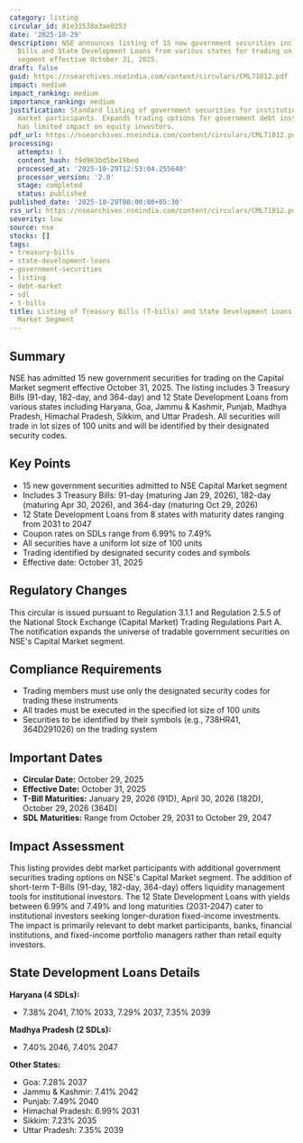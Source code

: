 ```yaml
---
category: listing
circular_id: 81e31538a3ae0253
date: '2025-10-29'
description: NSE announces listing of 15 new government securities including Treasury
  Bills and State Development Loans from various states for trading on capital market
  segment effective October 31, 2025.
draft: false
guid: https://nsearchives.nseindia.com/content/circulars/CML71012.pdf
impact: medium
impact_ranking: medium
importance_ranking: medium
justification: Standard listing of government securities for institutional and debt
  market participants. Expands trading options for government debt instruments but
  has limited impact on equity investors.
pdf_url: https://nsearchives.nseindia.com/content/circulars/CML71012.pdf
processing:
  attempts: 1
  content_hash: f9d963bd5be19bed
  processed_at: '2025-10-29T12:53:04.255640'
  processor_version: '2.0'
  stage: completed
  status: published
published_date: '2025-10-29T00:00:00+05:30'
rss_url: https://nsearchives.nseindia.com/content/circulars/CML71012.pdf
severity: low
source: nse
stocks: []
tags:
- treasury-bills
- state-development-loans
- government-securities
- listing
- debt-market
- sdl
- t-bills
title: Listing of Treasury Bills (T-bills) and State Development Loans (SDLs) on Capital
  Market Segment
---
```


## Summary

NSE has admitted 15 new government securities for trading on the Capital Market segment effective October 31, 2025. The listing includes 3 Treasury Bills (91-day, 182-day, and 364-day) and 12 State Development Loans from various states including Haryana, Goa, Jammu & Kashmir, Punjab, Madhya Pradesh, Himachal Pradesh, Sikkim, and Uttar Pradesh. All securities will trade in lot sizes of 100 units and will be identified by their designated security codes.

## Key Points

- 15 new government securities admitted to NSE Capital Market segment
- Includes 3 Treasury Bills: 91-day (maturing Jan 29, 2026), 182-day (maturing Apr 30, 2026), and 364-day (maturing Oct 29, 2026)
- 12 State Development Loans from 8 states with maturity dates ranging from 2031 to 2047
- Coupon rates on SDLs range from 6.99% to 7.49%
- All securities have a uniform lot size of 100 units
- Trading identified by designated security codes and symbols
- Effective date: October 31, 2025

## Regulatory Changes

This circular is issued pursuant to Regulation 3.1.1 and Regulation 2.5.5 of the National Stock Exchange (Capital Market) Trading Regulations Part A. The notification expands the universe of tradable government securities on NSE's Capital Market segment.

## Compliance Requirements

- Trading members must use only the designated security codes for trading these instruments
- All trades must be executed in the specified lot size of 100 units
- Securities to be identified by their symbols (e.g., 738HR41, 364D291026) on the trading system

## Important Dates

- **Circular Date:** October 29, 2025
- **Effective Date:** October 31, 2025
- **T-Bill Maturities:** January 29, 2026 (91D), April 30, 2026 (182D), October 29, 2026 (364D)
- **SDL Maturities:** Range from October 29, 2031 to October 29, 2047

## Impact Assessment

This listing provides debt market participants with additional government securities trading options on NSE's Capital Market segment. The addition of short-term T-Bills (91-day, 182-day, 364-day) offers liquidity management tools for institutional investors. The 12 State Development Loans with yields between 6.99% and 7.49% and long maturities (2031-2047) cater to institutional investors seeking longer-duration fixed-income investments. The impact is primarily relevant to debt market participants, banks, financial institutions, and fixed-income portfolio managers rather than retail equity investors.

## State Development Loans Details

**Haryana (4 SDLs):**
- 7.38% 2041, 7.10% 2033, 7.29% 2037, 7.35% 2039

**Madhya Pradesh (2 SDLs):**
- 7.40% 2046, 7.40% 2047

**Other States:**
- Goa: 7.28% 2037
- Jammu & Kashmir: 7.41% 2042
- Punjab: 7.49% 2040
- Himachal Pradesh: 6.99% 2031
- Sikkim: 7.23% 2035
- Uttar Pradesh: 7.35% 2039